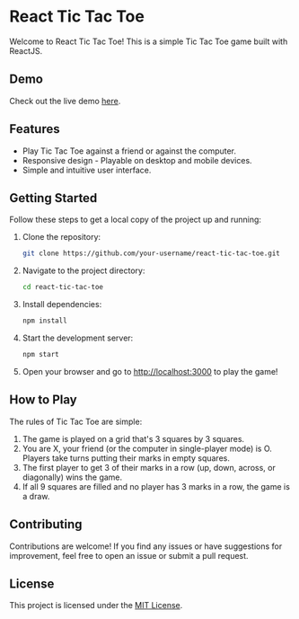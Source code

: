 # React Tic Tac Toe

Welcome to React Tic Tac Toe! This is a simple Tic Tac Toe game built with ReactJS.

## Demo

Check out the live demo [here](https://tenlekdan.github.io/tic-tac-toe/).

## Features

- Play Tic Tac Toe against a friend or against the computer.
- Responsive design - Playable on desktop and mobile devices.
- Simple and intuitive user interface.

## Getting Started

Follow these steps to get a local copy of the project up and running:

1. Clone the repository:

    ```bash
    git clone https://github.com/your-username/react-tic-tac-toe.git
    ```

2. Navigate to the project directory:

    ```bash
    cd react-tic-tac-toe
    ```

3. Install dependencies:

    ```bash
    npm install
    ```

4. Start the development server:

    ```bash
    npm start
    ```

5. Open your browser and go to [http://localhost:3000](http://localhost:3000) to play the game!

## How to Play

The rules of Tic Tac Toe are simple:

1. The game is played on a grid that's 3 squares by 3 squares.
2. You are X, your friend (or the computer in single-player mode) is O. Players take turns putting their marks in empty squares.
3. The first player to get 3 of their marks in a row (up, down, across, or diagonally) wins the game.
4. If all 9 squares are filled and no player has 3 marks in a row, the game is a draw.

## Contributing

Contributions are welcome! If you find any issues or have suggestions for improvement, feel free to open an issue or submit a pull request.

## License

This project is licensed under the [MIT License](LICENSE).
